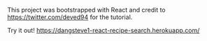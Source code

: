 This project was bootstrapped with React and credit to https://twitter.com/deved94 for the tutorial.

Try it out!
https://dangsteve1-react-recipe-search.herokuapp.com/
